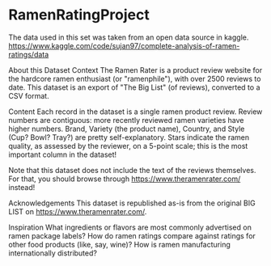 # RamenRatingProject

The data used in this set was taken from an open data source in kaggle.
https://www.kaggle.com/code/sujan97/complete-analysis-of-ramen-ratings/data


About this Dataset
Context
The Ramen Rater is a product review website for the hardcore ramen enthusiast (or "ramenphile"), with over 2500 reviews to date. This dataset is an export of "The Big List" (of reviews), converted to a CSV format.

Content
Each record in the dataset is a single ramen product review. Review numbers are contiguous: more recently reviewed ramen varieties have higher numbers. Brand, Variety (the product name), Country, and Style (Cup? Bowl? Tray?) are pretty self-explanatory. Stars indicate the ramen quality, as assessed by the reviewer, on a 5-point scale; this is the most important column in the dataset!

Note that this dataset does not include the text of the reviews themselves. For that, you should browse through https://www.theramenrater.com/ instead!

Acknowledgements
This dataset is republished as-is from the original BIG LIST on https://www.theramenrater.com/.

Inspiration
What ingredients or flavors are most commonly advertised on ramen package labels?
How do ramen ratings compare against ratings for other food products (like, say, wine)?
How is ramen manufacturing internationally distributed?